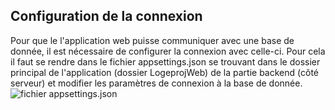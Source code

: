 ## Configuration de la connexion

Pour que le l'application web puisse communiquer avec une base de donnée, il est nécessaire de configurer la connexion avec celle-ci. 
Pour cela il faut se rendre dans le fichier appsettings.json se trouvant dans le dossier principal de l'application (dossier LogeprojWeb) de la partie backend (côté serveur) et modifier les paramètres de connexion à la base de donnée.
![fichier appsettings.json](//ressources/pictures/config_connexion.JPG "connexion bdd")